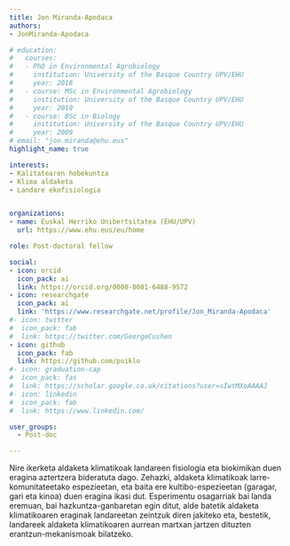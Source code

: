 ```yaml
---
title: Jon Miranda-Apodaca
authors:
- JonMiranda-Apodaca

# education:
#   courses:
#   - PhD in Environmental Agrobiology
#     institution: University of the Basque Country UPV/EHU
#     year: 2016
#   - course: MSc in Environmental Agrobiology
#     institution: University of the Basque Country UPV/EHU
#     year: 2010
#   - course: BSc in Biology
#     institution: University of the Basque Country UPV/EHU
#     year: 2009
# email: "jon.miranda@ehu.eus"
highlight_name: true

interests:
- Kalitatearen hobekuntza
- Klima aldaketa
- Landare ekofisiologia


organizations:
- name: Euskal Herriko Unibertsitatea (EHU/UPV)
  url: https://www.ehu.eus/eu/home

role: Post-doctoral fellow

social:
- icon: orcid
  icon_pack: ai
  link: https://orcid.org/0000-0001-6488-9572
- icon: researchgate
  icon_pack: ai
  link: 'https://www.researchgate.net/profile/Jon_Miranda-Apodaca'
#- icon: twitter
#  icon_pack: fab
#  link: https://twitter.com/GeorgeCushen
- icon: github
  icon_pack: fab
  link: https://github.com/poiklo
#- icon: graduation-cap
#  icon_pack: fas
#  link: https://scholar.google.co.uk/citations?user=sIwtMXoAAAAJ
#- icon: linkedin
#  icon_pack: fab
#  link: https://www.linkedin.com/

user_groups: 
  - Post-doc

---
```


Nire ikerketa aldaketa klimatikoak landareen fisiologia eta biokimikan duen eragina aztertzera bideratuta dago. Zehazki, aldaketa klimatikoak larre-komunitateetako espezieetan, eta baita ere kultibo-espezieetan (garagar, gari eta kinoa) duen eragina ikasi dut. Esperimentu osagarriak bai landa eremuan, bai hazkuntza-ganbaretan egin ditut, alde batetik aldaketa klimatikoaren eraginak landareetan zeintzuk diren jakiteko eta, bestetik, landareek aldaketa klimatikoaren aurrean martxan jartzen dituzten erantzun-mekanismoak bilatzeko.